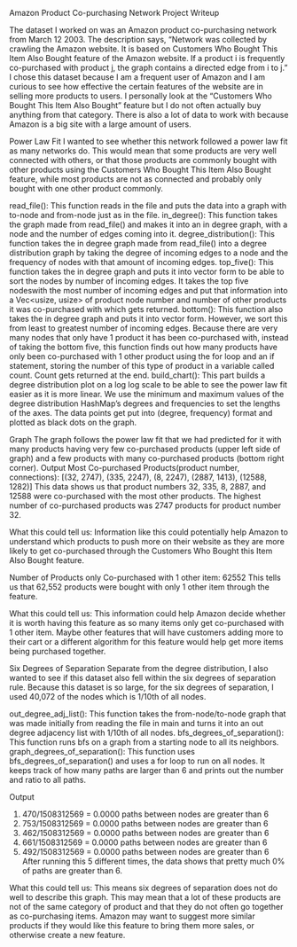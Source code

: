 Amazon Product Co-purchasing Network Project Writeup

The dataset I worked on was an Amazon product co-purchasing network from March 12 2003. The description says, “Network was collected by crawling the Amazon website. It is based on Customers Who Bought This Item Also Bought feature of the Amazon website. If a product i is frequently co-purchased with product j, the graph contains a directed edge from i to j.” 
I chose this dataset because I am a frequent user of Amazon and I am curious to see how effective the certain features of the website are in selling more products to users. I personally look at the “Customers Who Bought This Item Also Bought” feature but I do not often actually buy anything from that category. There is also a lot of data to work with because Amazon is a big site with a large amount of users. 


Power Law Fit
I wanted to see whether this network followed a power law fit as many networks do. This would mean that some products are very well connected with others, or that those products are commonly bought with other products using the Customers Who Bought This Item Also Bought feature, while most products are not as connected and probably only bought with one other product commonly. 

read_file(): This function reads in the file and puts the data into a graph with to-node and from-node just as in the file. 
in_degree(): This function takes the graph made from read_file() and makes it into an in degree graph, with a node and the number of edges coming into it. 
degree_distribution(): This function takes the in degree graph made from read_file() into a degree distribution graph by taking the degree of incoming edges to a node and the frequency of nodes with that amount of incoming edges. 
top_five(): This function takes the in degree graph and puts it into vector form to be able to sort the nodes by number of incoming edges. It takes the top five nodeswith the most number of incoming edges and put that information into a Vec<usize, usize> of product node number and number of other products it was co-purchased with which gets returned. 
bottom(): This function also takes the in degree graph and puts it into vector form. However, we sort this from least to greatest number of incoming edges. Because there are very many nodes that only have 1 product it has been co-purchased with, instead of taking the bottom five, this function finds out how many products have only been co-purchased with 1 other product using the for loop and an if statement, storing the number of this type of product in a variable called count. Count gets returned at the end. 
build_chart(): This part builds a degree distribution plot on a log log scale to be able to see the power law fit easier as it is more linear. We use the minimum and maximum values of the degree distribution HashMap’s degrees and frequencies to set the lengths of the axes. The data points get put into (degree, frequency) format and plotted as black dots on the graph. 

Graph
The graph follows the power law fit that we had predicted for it with many products having very few co-purchased products (upper left side of graph) and a few products with many co-purchased products (bottom right corner). 
Output
Most Co-purchased Products(product number, connections): [(32, 2747), (335, 2247), (8, 2247), (2887, 1413), (12588, 1282)]
This data shows us that product numbers 32, 335, 8, 2887, and 12588 were co-purchased with the most other products. The highest number of co-purchased products was 2747 products for product number 32. 

What this could tell us:
Information like this could potentially help Amazon to understand which products to push more on their website as they are more likely to get co-purchased through the Customers Who Bought this Item Also Bought feature. 

Number of Products only Co-purchased with 1 other item: 62552
This tells us that 62,552 products were bought with only 1 other item through the feature. 

What this could tell us:
This information could help Amazon decide whether it is worth having this feature as so many items only get co-purchased with 1 other item. Maybe other features that will have customers adding more to their cart or a different algorithm for this feature would help get more items being purchased together. 


Six Degrees of Separation
Separate from the degree distribution, I also wanted to see if this dataset also fell within the six degrees of separation rule. Because this dataset is so large, for the six degrees of separation, I used 40,072 of the nodes which is 1/10th of all nodes.

out_degree_adj_list(): This function takes the from-node/to-node graph that was made initially from reading the file in main and turns it into an out degree adjacency list with 1/10th of all nodes. 
bfs_degrees_of_separation(): This function runs bfs on a graph from a starting node to all its neighbors. 
graph_degrees_of_separation(): This function uses bfs_degrees_of_separation() and uses a for loop to run on all nodes. It keeps track of how many paths are larger than 6 and prints out the number and ratio to all paths. 

Output
1. 470/1508312569 = 0.0000 paths between nodes are greater than 6
2. 753/1508312569 = 0.0000 paths between nodes are greater than 6
3. 462/1508312569 = 0.0000 paths between nodes are greater than 6
4. 661/1508312569 = 0.0000 paths between nodes are greater than 6
5. 492/1508312569 = 0.0000 paths between nodes are greater than 6
After running this 5 different times, the data shows that pretty much 0% of paths are greater than 6.

What this could tell us:
This means six degrees of separation does not do well to describe this graph. This may mean that a lot of these products are not of the same category of product and that they do not often go together as co-purchasing items. Amazon may want to suggest more similar products if they would like this feature to bring them more sales, or otherwise create a new feature. 
